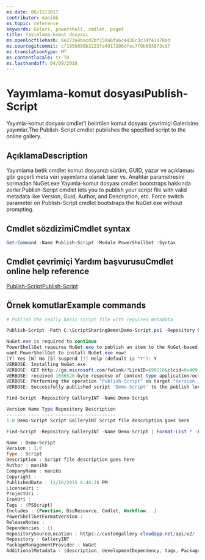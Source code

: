 ```yaml
---
ms.date: 06/12/2017
contributor: manikb
ms.topic: reference
keywords: Galeri, powershell, cmdlet, psget
title: Yayımlama-komut dosyası
ms.openlocfilehash: 6e273a4bacd2bf150a6fa6c4436c3c34f41078ad
ms.sourcegitcommit: cf195b090b3223fa4917206dfec7f0b603873cdf
ms.translationtype: MT
ms.contentlocale: tr-TR
ms.lasthandoff: 04/09/2018
---
```

# <a name="publish-script"></a><span data-ttu-id="b380e-103">Yayımlama-komut dosyası</span><span class="sxs-lookup"><span data-stu-id="b380e-103">Publish-Script</span></span>

<span data-ttu-id="b380e-104">Yayımla-komut dosyası cmdlet'i belirtilen komut dosyası çevrimiçi Galerisine yayımlar.</span><span class="sxs-lookup"><span data-stu-id="b380e-104">The Publish-Script cmdlet publishes the specified script to the online gallery.</span></span>

## <a name="description"></a><span data-ttu-id="b380e-105">Açıklama</span><span class="sxs-lookup"><span data-stu-id="b380e-105">Description</span></span>

<span data-ttu-id="b380e-106">Yayımlama betik cmdlet komut dosyanızı sürüm, GUID, yazar ve açıklaması gibi geçerli meta veri yayımlama olanak tanır vs. Anahtar parametresini sormadan NuGet.exe Yayımla-komut dosyası cmdlet bootstraps hakkında zorlar.</span><span class="sxs-lookup"><span data-stu-id="b380e-106">Publish-Script cmdlet lets you to publish your script file with valid metadata like Version, Guid, Author, and Description, etc. Force switch parameter on Publish-Script cmdlet bootstraps the NuGet.exe without prompting.</span></span>

## <a name="cmdlet-syntax"></a><span data-ttu-id="b380e-107">Cmdlet sözdizimi</span><span class="sxs-lookup"><span data-stu-id="b380e-107">Cmdlet syntax</span></span>

```powershell
Get-Command -Name Publish-Script -Module PowerShellGet -Syntax
```

## <a name="cmdlet-online-help-reference"></a><span data-ttu-id="b380e-108">Cmdlet çevrimiçi Yardım başvurusu</span><span class="sxs-lookup"><span data-stu-id="b380e-108">Cmdlet online help reference</span></span>

[<span data-ttu-id="b380e-109">Publish-Script</span><span class="sxs-lookup"><span data-stu-id="b380e-109">Publish-Script</span></span>](http://go.microsoft.com/fwlink/?LinkId=619788)

## <a name="example-commands"></a><span data-ttu-id="b380e-110">Örnek komutlar</span><span class="sxs-lookup"><span data-stu-id="b380e-110">Example commands</span></span>

```powershell
# Publish the really basic script file with required metadata

Publish-Script -Path C:\ScriptSharingDemo\Demo-Script.ps1 -Repository GalleryINT -NuGetApiKey cad91af7-a49c-4026-9570-a4c16564e785 -Verbose

NuGet.exe is required to continue
PowerShellGet requires NuGet.exe to publish an item to the NuGet-based repositories. NuGet.exe must be available under one of the paths specified in PATH environment variable value. Do you
want PowerShellGet to install NuGet.exe now?
[Y] Yes [N] No [S] Suspend [?] Help (default is "Y"): Y
VERBOSE: Installing NuGet.exe.
VERBOSE: GET http://go.microsoft.com/fwlink/?LinkID=690216&clcid=0x409 with 0-byte payload
VERBOSE: received 1686528-byte response of content type application/octet-stream
VERBOSE: Performing the operation "Publish-Script" on target "Version '1.0' of script 'Demo-Script'".
VERBOSE: Successfully published script 'Demo-Script' to the publish location 'https://customgallery.cloudapp.net/api/v2/package/'. Please allow few minutes for 'Demo-Script' to show up in the search results.

Find-Script -Repository GalleryINT -Name Demo-Script

Version Name Type Repository Description
------- ---- ---- ---------- -----------
1.0 Demo-Script Script GalleryINT Script file description goes here

Find-Script -Repository GalleryINT -Name Demo-Script | Format-List * -Force

Name : Demo-Script
Version : 1.0
Type : Script
Description : Script file description goes here
Author : manikb
CompanyName : manikb
Copyright :
PublishedDate : 11/16/2015 6:46:28 PM
LicenseUri :
ProjectUri :
IconUri :
Tags : {PSScript}
Includes : {Function, DscResource, Cmdlet, Workflow...}
PowerShellGetFormatVersion :
ReleaseNotes :
Dependencies : {}
RepositorySourceLocation : https://customgallery.cloudapp.net/api/v2/
Repository : GalleryINT
PackageManagementProvider : NuGet
AdditionalMetadata : {description, developmentDependency, tags, PackageManagementProvider...}

```